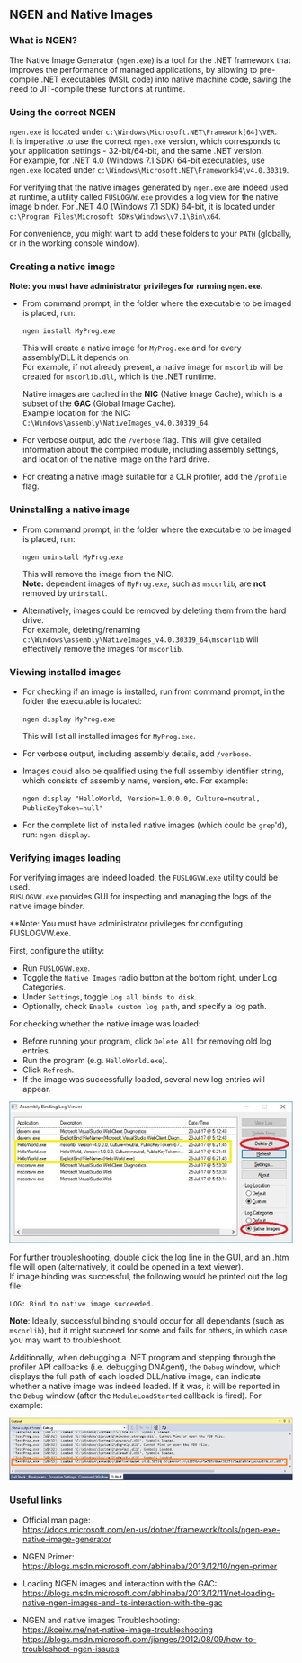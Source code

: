 ## NGEN and Native Images

### What is NGEN?

The Native Image Generator (`ngen.exe`) is a tool for the .NET framework that improves the performance of managed applications, by allowing to pre-compile .NET executables (MSIL code) into native machine code, saving the need to JIT-compile these functions at runtime.

### Using the correct NGEN

`ngen.exe` is located under `c:\Windows\Microsoft.NET\Framework[64]\VER`.  
It is imperative to use the correct `ngen.exe` version, which corresponds to your application settings - 32-bit/64-bit, and the same .NET version.  
For example, for .NET 4.0 (Windows 7.1 SDK) 64-bit executables, use `ngen.exe` located under `c:\Windows\Microsoft.NET\Framework64\v4.0.30319`.

For verifying that the native images generated by `ngen.exe` are indeed used at runtime, a utility called `FUSLOGVW.exe` provides a log view for the native image binder. For .NET 4.0 (Windows 7.1 SDK) 64-bit, it is located under `c:\Program Files\Microsoft SDKs\Windows\v7.1\Bin\x64`.

For convenience, you might want to add these folders to your `PATH` (globally, or in the working console window).

### Creating a native image

**Note: you must have administrator privileges for running `ngen.exe`.**

- From command prompt, in the folder where the executable to be imaged is placed, run:

  `ngen install MyProg.exe`

  This will create a native image for `MyProg.exe` and for every assembly/DLL it depends on.  
  For example, if not already present, a native image for `mscorlib` will be created for `mscorlib.dll`, which is the .NET runtime.  

  Native images are cached in the **NIC** (Native Image Cache), which is a subset of the **GAC** (Global Image Cache).  
  Example location for the NIC: `C:\Windows\assembly\NativeImages_v4.0.30319_64`.

- For verbose output, add the `/verbose` flag. This will give detailed information about the compiled module, including assembly settings, and location of the native image on the hard drive.

- For creating a native image suitable for a CLR profiler, add the `/profile` flag.

### Uninstalling a native image

- From command prompt, in the folder where the executable to be imaged is placed, run:

  `ngen uninstall MyProg.exe`
  
  This will remove the image from the NIC.  
  **Note:** dependent images of `MyProg.exe`, such as `mscorlib`, are **not** removed by `uninstall`.

- Alternatively, images could be removed by deleting them from the hard drive.  
  For example, deleting/renaming `c:\Windows\assembly\NativeImages_v4.0.30319_64\mscorlib` will effectively remove the images for `mscorlib`.

### Viewing installed images

- For checking if an image is installed, run from command prompt, in the folder the executable is located:

  `ngen display MyProg.exe`

  This will list all installed images for `MyProg.exe`.

- For verbose output, including assembly details, add `/verbose`.

- Images could also be qualified using the full assembly identifier string, which consists of assembly name, version, etc. For example:

  `ngen display "HelloWorld, Version=1.0.0.0, Culture=neutral, PublicKeyToken=null"`

- For the complete list of installed native images (which could be `grep`'d), run: `ngen display`.

### Verifying images loading

For verifying images are indeed loaded, the `FUSLOGVW.exe` utility could be used.  
`FUSLOGVW.exe` provides GUI for inspecting and managing the logs of the native image binder. 

**Note: You must have administrator privileges for configuting FUSLOGVW.exe.

First, configure the utility:
- Run `FUSLOGVW.exe`.
- Toggle the `Native Images` radio button at the bottom right, under Log Categories.
- Under `Settings`, toggle `Log all binds to disk`.
- Optionally, check `Enable custom log path`, and specify a log path.

For checking whether the native image was loaded:
- Before running your program, click `Delete All` for removing old log entries.
- Run the program (e.g. `HelloWorld.exe`).
- Click `Refresh`.
- If the image was successfully loaded, several new log entries will appear.

![FUSLOGVW example](images/ngen_assembly_binder_log_view.jpg)

For further troubleshooting, double click the log line in the GUI, and an .htm file will open (alternatively, it could be opened in a text viewer).  
If image binding was successful, the following would be printed out the log file: 

`LOG: Bind to native image succeeded.`

**Note**: Ideally, successful binding should occur for all dependants (such as `mscorlib`), but it might succeed for some and fails for others, in which case you may want to troubleshoot.

Additionally, when debugging a .NET program and stepping through the profiler API callbacks (i.e. debugging DNAgent), the `Debug` window, which displays the full path of each loaded DLL/native image, can indicate whether a native image was indeed loaded. If it was, it will be reported in the `Debug` window (after the `ModuleLoadStarted` callback is fired). For example:

![Visual Studio Debug Output](images/ngen_vs2015_debug_output_window.jpg)

### Useful links

- Official man page:  
  https://docs.microsoft.com/en-us/dotnet/framework/tools/ngen-exe-native-image-generator

- NGEN Primer:  
  https://blogs.msdn.microsoft.com/abhinaba/2013/12/10/ngen-primer

- Loading NGEN images and interaction with the GAC:  
  https://blogs.msdn.microsoft.com/abhinaba/2013/12/11/net-loading-native-ngen-images-and-its-interaction-with-the-gac

- NGEN and native images Troubleshooting:  
  https://kceiw.me/net-native-image-troubleshooting  
  https://blogs.msdn.microsoft.com/jianges/2012/08/09/how-to-troubleshoot-ngen-issues
